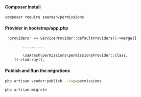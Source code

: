 #### Composer Install 

	composer require saarash/permissions


#### Provider in bootstrap/app.php
```
 'providers' => ServiceProvider::defaultProviders()->merge([
       
        .........

        \saArash\permissions\permissionsProvider::class,
    ])->toArray(),
```

#### Publish and Run the migrations

```bash
php artisan vendor:publish --tag=permissions

php artisan migrate
```


 